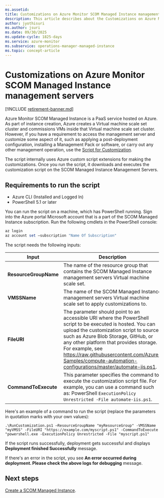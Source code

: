 ```yaml
---
ms.assetid: 
title: Customizations on Azure Monitor SCOM Managed Instance management servers
description: This article describes about the Customizations on Azure Monitor SCOM Managed Instance management servers.
author: jyothisuri
ms.author: jsuri
ms.date: 09/30/2025
ms.update-cycle: 1825-days
ms.service: azure-monitor
ms.subservice: operations-manager-managed-instance
ms.topic: concept-article
---
```


# Customizations on Azure Monitor SCOM Managed Instance management servers

[!INCLUDE [retirement-banner.md](includes/retirement-banner.md)]

Azure Monitor SCOM Managed Instance is a PaaS service hosted on Azure. As part of instance creation, Azure creates a Virtual machine scale set cluster and commissions VMs inside that Virtual machine scale set cluster. However, if you have a requirement to access the management server and customize some aspect of it, such as applying a post-deployment configuration, installing a Management Pack or software, or carry out any other management operation, use the [Script for Customization](https://download.microsoft.com/download/0/1/5/015ee8fc-e3ab-4842-8c2a-3acebb0e54f5/RunCustomizations.zip).

The script internally uses Azure custom script extensions for making the customizations. Once you run the script, it downloads and executes the customization script on the SCOM Managed Instance Management Servers.

## Requirements to run the script

- Azure CLI (Installed and Logged In)
- PowerShell 5.1 or later

You can run the script on a machine, which has PowerShell running. Sign into the Azure portal Microsoft account that is a part of the SCOM Managed Instance subscription. Run the following cmdlets in the PowerShell console:

```powershell
az login
az account set –subscription "Name Of Subscription"
```

The script needs the following inputs:

|Input | Description |
|---|---|
| **ResourceGroupName** | The name of the resource group that contains the SCOM Managed Instance management servers Virtual machine scale set. |
| **VMSSName** | The name of the SCOM Managed Instance management servers Virtual machine scale set to apply customizations to. |
| **FileURI** | The parameter should point to an accessible URI where the PowerShell script to be executed is hosted. You can upload the customization script to sources such as Azure Blob Storage, GitHub, or any other platform that provides storage. For example, see https://raw.githubusercontent.com/Azure-Samples/compute-automation-configurations/master/automate-iis.ps1. |
| **CommandToExecute** | This parameter specifies the command to execute the customization script file. For example, you can use a command such as: PowerShell `ExecutionPolicy Unrestricted -File automate-iis.ps1`. |

Here's an example of a command to run the script (replace the parameters in quotation marks with your own values):

```
.\RunCustomization.ps1 –ResourceGroupName "myResourceGroup" -VMSSName "myVMSS" -FileURI "https://example.com/myscript.ps1" -CommandToExecute "powershell.exe -ExecutionPolicy Unrestricted -File "myscript.ps1"
```

If the script runs successfully, deployment gets successful and displays **Deployment finished Successfully** message.

If there's an error in the script, you see **An error occurred during deployment. Please check the above logs for debugging** message.

## Next steps

[Create a SCOM Managed Instance](create-operations-manager-managed-instance.md).